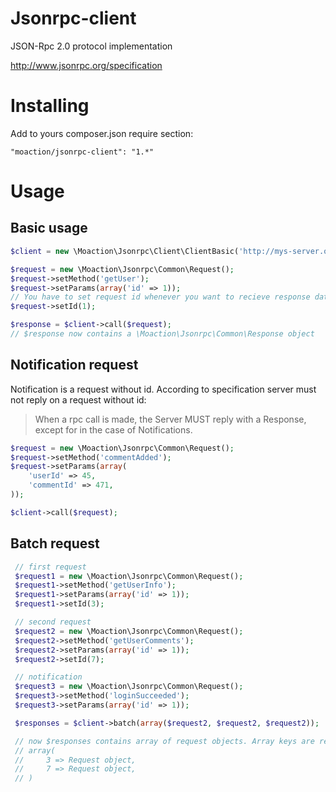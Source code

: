 Jsonrpc-client
==============

JSON-Rpc 2.0 protocol implementation

http://www.jsonrpc.org/specification

Installing
==========
Add to yours composer.json require section:

    "moaction/jsonrpc-client": "1.*"

Usage
=====

Basic usage
-----------
```php
$client = new \Moaction\Jsonrpc\Client\ClientBasic('http://mys-server.org/jsonrpc/url');

$request = new \Moaction\Jsonrpc\Common\Request();
$request->setMethod('getUser');
$request->setParams(array('id' => 1));
// You have to set request id whenever you want to recieve response data. See `Notification request`
$request->setId(1);

$response = $client->call($request);
// $response now contains a \Moaction\Jsonrpc\Common\Response object
```

Notification request
--------------------
Notification is a request without id. According to specification server must not reply on a request without id:
> When a rpc call is made, the Server MUST reply with a Response, except for in the case of Notifications.

```php
$request = new \Moaction\Jsonrpc\Common\Request();
$request->setMethod('commentAdded');
$request->setParams(array(
    'userId' => 45,
    'commentId' => 471,
));

$client->call($request);
```


Batch request
-------------
```php
 // first request
 $request1 = new \Moaction\Jsonrpc\Common\Request();
 $request1->setMethod('getUserInfo');
 $request1->setParams(array('id' => 1));
 $request1->setId(3);

 // second request
 $request2 = new \Moaction\Jsonrpc\Common\Request();
 $request2->setMethod('getUserComments');
 $request2->setParams(array('id' => 1));
 $request2->setId(7);

 // notification
 $request3 = new \Moaction\Jsonrpc\Common\Request();
 $request3->setMethod('loginSucceeded');
 $request3->setParams(array('id' => 1));

 $responses = $client->batch(array($request2, $request2, $request2));

 // now $responses contains array of request objects. Array keys are requests' ids.
 // array(
 //     3 => Request object,
 //     7 => Request object,
 // )
```
